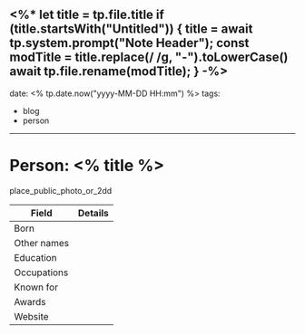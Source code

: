 <%*
let title = tp.file.title
if (title.startsWith("Untitled")) {
  title = await tp.system.prompt("Note Header");
  const modTitle = title.replace(/ /g, "-").toLowerCase()
  await tp.file.rename(modTitle);
}
-%>
---
date: <% tp.date.now("yyyy-MM-DD HH:mm") %>
tags:
  - blog
  - person
---

# Person: <% title %>

place_public_photo_or_2dd

| Field       | Details |
| ----------- | ------- |
| Born        |         |
| Other names |         |
| Education   |         |
| Occupations |         |
| Known for   |         |
| Awards      |         |
| Website     |         |
